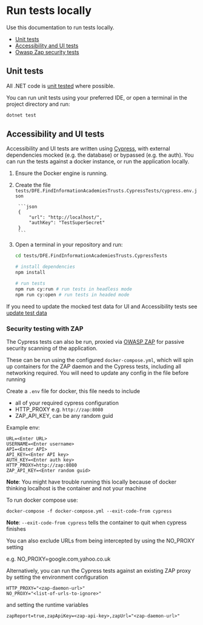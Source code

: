 # Run tests locally

Use this documentation to run tests locally.

- [Unit tests](#unit-tests)
- [Accessibility and UI tests](#accessibility-and-ui-tests)
- [Owasp Zap security tests](#owasp-zap-security-tests)

## Unit tests

All .NET code is [unit tested](./test-approach.md) where possible.

You can run unit tests using your preferred IDE, or open a terminal in the project directory and run:

```bash
dotnet test
```

## Accessibility and UI tests

Accessibility and UI tests are written using [Cypress](https://www.cypress.io/), with external dependencies mocked (e.g. the database) or bypassed (e.g. the auth). You can run the tests against a docker instance, or run the application locally.

1. Ensure the Docker engine is running.
1. Create the file `tests/DFE.FindInformationAcademiesTrusts.CypressTests/cypress.env.json`

        ```json
        {
            "url": "http://localhost/",
            "authKey": "TestSuperSecret"
        }
        ```

1. Open a terminal in your repository and run:

    ```bash
    cd tests/DFE.FindInformationAcademiesTrusts.CypressTests

    # install dependencies
    npm install

    # run tests 
    npm run cy:run # run tests in headless mode
    npm run cy:open # run tests in headed mode

    ```

If you need to update the mocked test data for UI and Accessibility tests see [update test data](./update-test-data.md)

### Security testing with ZAP

The Cypress tests can also be run, proxied via [OWASP ZAP](https://zaproxy.org) for passive security scanning of the application.

These can be run using the configured `docker-compose.yml`, which will spin up containers for the ZAP daemon and the Cypress tests, including all networking required. You will need to update any config in the file before running

Create a `.env` file for docker, this file needs to include

- all of your required cypress configuration
- HTTP_PROXY e.g. `http://zap:8080`
- ZAP_API_KEY, can be any random guid

Example env:

```env
URL=<Enter URL>
USERNAME=<Enter username>
API=<Enter API>
API_KEY=<Enter API key>
AUTH_KEY=<Enter auth key>
HTTP_PROXY=http://zap:8080
ZAP_API_KEY=<Enter random guid>

```

**Note**: You might have trouble running this locally because of docker thinking localhost is the container and not your machine

To run docker compose use:

`docker-compose -f docker-compose.yml --exit-code-from cypress`

**Note**: `--exit-code-from cypress` tells the container to quit when cypress finishes

You can also exclude URLs from being intercepted by using the NO_PROXY setting

e.g. NO_PROXY=google.com,yahoo.co.uk

Alternatively, you can run the Cypress tests against an existing ZAP proxy by setting the environment configuration

```env
HTTP_PROXY="<zap-daemon-url>"
NO_PROXY="<list-of-urls-to-ignore>"
```

and setting the runtime variables

`zapReport=true,zapApiKey=<zap-api-key>,zapUrl="<zap-daemon-url>"`
